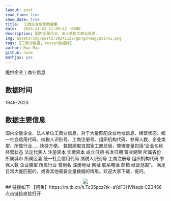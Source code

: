 ```yaml
---
layout: post
read_time: true
show_date: true
title:  工商企业信息数据集
date:   2024-11-22 11:09:42 -0600
description: 国内全量企业、法人单位工商业信息.
img: assets/img/posts/20241122/gongshnagyexinxi.png 
tags: [工商业数据, resset数据库]
author: Mao Mao
github: none
mathjax: yes
---
```

提供企业工商业信息

## 数据时间
1949-2023

## 数据主要信息

国内全量企业、法人单位工商业信息，对于大量匹配企业地址信息、经营状态、统一社会信用代码、纳税人识别号、工商注册号、组织机构代码、参保人数、企业类型、所属行业……快捷方便。
数据爬取自国家工商总局，整理变量包括“企业名称 经营状态 法定代表人 注册资本 实缴资本 成立日期 核准日期 营业期限 所属省份 所属城市 所属区县 统一社会信用代码 纳税人识别号 工商注册号 组织机构代码 参保人数 企业类型 所属行业 曾用名 注册地址 网址 联系电话 邮箱 经营范围”。
满足日常大量匹配的，或者其他需要全量数据的情形。欢迎大家下载，提问。

<center><img src='./assets/img/posts/20241122/gongshnagyexinxi.png'></center>
## 链接如下
【闲鱼】https://m.tb.cn/h.Tc35pcz?tk=aYdF3HVNaqb CZ3456 
点击链接直接打开
